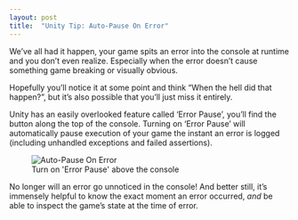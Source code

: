 ```yaml
---
layout: post
title:  "Unity Tip: Auto-Pause On Error"
---
```

We’ve all had it happen, your game spits an error into the console at runtime and you don’t even realize. Especially when the error doesn’t cause something game breaking or visually obvious.

Hopefully you’ll notice it at some point and think “When the hell did that happen?”, but it’s also possible that you’ll just miss it entirely.

Unity has an easily overlooked feature called ‘Error Pause’, you’ll find the button along the top of the console. Turning on ‘Error Pause’ will automatically pause execution of your game the instant an error is logged (including unhandled exceptions and failed assertions).

<figure>
  <img src="{{site.url}}/assets/images/auto-pause-on-error.png" alt="Auto-Pause On Error"/>
  <figcaption>Turn on 'Error Pause' above the console</figcaption>
</figure>

No longer will an error go unnoticed in the console! And better still, it’s immensely helpful to know the exact moment an error occurred, *and* be able to inspect the game’s state at the time of error.
